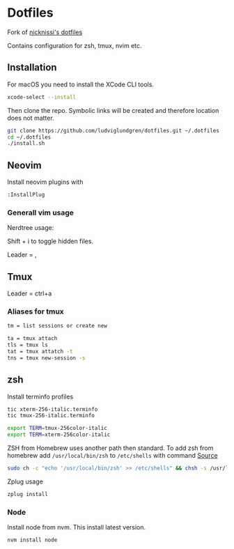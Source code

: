 # Dotfiles

Fork of [nicknissi's dotfiles](https://github.com/nicknissi/dotfiles)

Contains configuration for zsh, tmux, nvim etc.

## Installation

For macOS you need to install the XCode CLI tools. 

```bash
xcode-select --install
```

Then clone the repo. Symbolic links will be created and therefore location does not matter.

```bash
git clone https://github.com/ludviglundgren/dotfiles.git ~/.dotfiles
cd ~/.dotfiles
./install.sh
```

## Neovim

Install neovim plugins with

```bash
:InstallPlug
```

### Generall vim usage

Nerdtree usage:

Shift + i to toggle hidden files.

Leader = ,

## Tmux

Leader = ctrl+a

### Aliases for tmux

```bash
tm = list sessions or create new

ta = tmux attach
tls = tmux ls
tat = tmux attatch -t
tns = tmux new-session -s
```

## zsh

Install terminfo profiles

```bash
tic xterm-256-italic.terminfo
tic tmux-256-italic.terminfo

export TERM=tmux-256color-italic
export TERM=xterm-256color-italic
```

ZSH from Homebrew uses another path then standard.
To add zsh from homebrew add `/usr/local/bin/zsh` to `/etc/shells` with command
[Source](http://stackoverflow.com/questions/1276703/how-to-make-zsh-run-as-a-login-shell-on-mac-os-x-in-iterm/35762726#35762726)

```bash
sudo ch -c "echo '/usr/local/bin/zsh' >> /etc/shells" && chsh -s /usr/local/bin/zsh
```

Zplug usage

```bash
zplug install
```
### Node

Install node from nvm. This install latest version.

```bash
nvm install node
```
